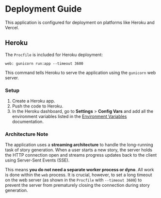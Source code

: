 # Deployment Guide

This application is configured for deployment on platforms like Heroku and Vercel.

## Heroku

The `Procfile` is included for Heroku deployment:

```
web: gunicorn run:app --timeout 3600
```

This command tells Heroku to serve the application using the `gunicorn` web server.

### Setup

1.  Create a Heroku app.
2.  Push the code to Heroku.
3.  In the Heroku dashboard, go to **Settings** > **Config Vars** and add all the environment variables listed in the [Environment Variables](./environment.md) documentation.

### Architecture Note

The application uses a **streaming architecture** to handle the long-running task of story generation. When a user starts a new story, the server holds the HTTP connection open and streams progress updates back to the client using Server-Sent Events (SSE).

This means **you do not need a separate worker process or dyno**. All work is done within the `web` process. It is crucial, however, to set a long timeout on the web server (as shown in the `Procfile` with `--timeout 3600`) to prevent the server from prematurely closing the connection during story generation.